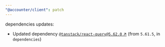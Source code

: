 ```yaml
---
"@accounter/client": patch
---
```

dependencies updates:
  - Updated dependency [`@tanstack/react-query@5.62.0` ↗︎](https://www.npmjs.com/package/@tanstack/react-query/v/5.62.0) (from `5.61.5`, in `dependencies`)
